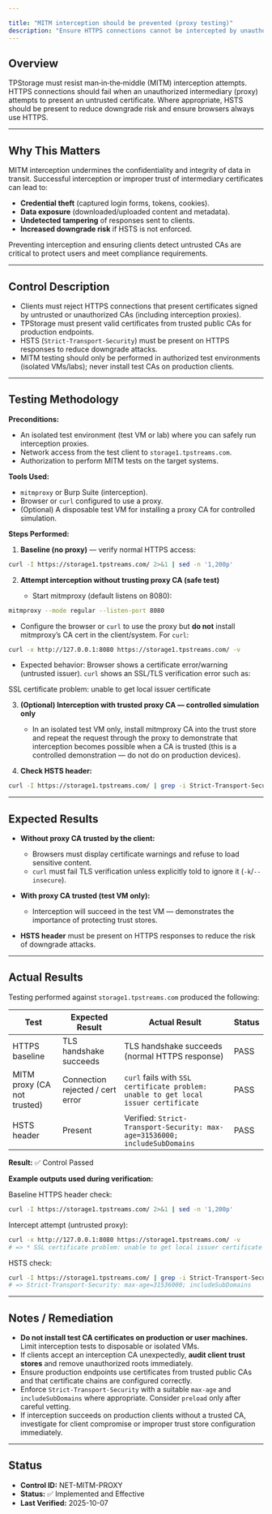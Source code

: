 ```yaml
---

title: "MITM interception should be prevented (proxy testing)"
description: "Ensure HTTPS connections cannot be intercepted by unauthorized proxies and that clients properly detect untrusted certificates, with HSTS enforcing security."
---
```


## Overview

TPStorage must resist man‑in‑the‑middle (MITM) interception attempts. HTTPS connections should fail when an unauthorized intermediary (proxy) attempts to present an untrusted certificate. Where appropriate, HSTS should be present to reduce downgrade risk and ensure browsers always use HTTPS.

---

## Why This Matters

MITM interception undermines the confidentiality and integrity of data in transit. Successful interception or improper trust of intermediary certificates can lead to:

* **Credential theft** (captured login forms, tokens, cookies).
* **Data exposure** (downloaded/uploaded content and metadata).
* **Undetected tampering** of responses sent to clients.
* **Increased downgrade risk** if HSTS is not enforced.

Preventing interception and ensuring clients detect untrusted CAs are critical to protect users and meet compliance requirements.

---

## Control Description

* Clients must reject HTTPS connections that present certificates signed by untrusted or unauthorized CAs (including interception proxies).
* TPStorage must present valid certificates from trusted public CAs for production endpoints.
* HSTS (`Strict-Transport-Security`) must be present on HTTPS responses to reduce downgrade attacks.
* MITM testing should only be performed in authorized test environments (isolated VMs/labs); never install test CAs on production clients.

---

## Testing Methodology

**Preconditions:**

* An isolated test environment (test VM or lab) where you can safely run interception proxies.
* Network access from the test client to `storage1.tpstreams.com`.
* Authorization to perform MITM tests on the target systems.

**Tools Used:**

* `mitmproxy` or Burp Suite (interception).
* Browser or `curl` configured to use a proxy.
* (Optional) A disposable test VM for installing a proxy CA for controlled simulation.

**Steps Performed:**

1. **Baseline (no proxy)** — verify normal HTTPS access:

```bash
curl -I https://storage1.tpstreams.com/ 2>&1 | sed -n '1,200p'
```

2. **Attempt interception without trusting proxy CA (safe test)**

   * Start mitmproxy (default listens on 8080):

```bash
mitmproxy --mode regular --listen-port 8080
```

* Configure the browser or `curl` to use the proxy but **do not** install mitmproxy’s CA cert in the client/system. For `curl`:

```bash
curl -x http://127.0.0.1:8080 https://storage1.tpstreams.com/ -v
```

* Expected behavior: Browser shows a certificate error/warning (untrusted issuer). `curl` shows an SSL/TLS verification error such as:


SSL certificate problem: unable to get local issuer certificate

3. **(Optional) Interception with trusted proxy CA — controlled simulation only**

   * In an isolated test VM only, install mitmproxy CA into the trust store and repeat the request through the proxy to demonstrate that interception becomes possible when a CA is trusted (this is a controlled demonstration — do not do on production devices).

4. **Check HSTS header:**

```bash
curl -I https://storage1.tpstreams.com/ | grep -i Strict-Transport-Security || true
```

---

## Expected Results

* **Without proxy CA trusted by the client:**

  * Browsers must display certificate warnings and refuse to load sensitive content.
  * `curl` must fail TLS verification unless explicitly told to ignore it (`-k`/`--insecure`).
* **With proxy CA trusted (test VM only):**

  * Interception will succeed in the test VM — demonstrates the importance of protecting trust stores.
* **HSTS header** must be present on HTTPS responses to reduce the risk of downgrade attacks.

---

## Actual Results

Testing performed against `storage1.tpstreams.com` produced the following:

| Test                        | Expected Result                  | Actual Result                                                                       | Status |
| --------------------------- | -------------------------------- | ----------------------------------------------------------------------------------- | ------ |
| HTTPS baseline              | TLS handshake succeeds           | TLS handshake succeeds (normal HTTPS response)                                      | PASS   |
| MITM proxy (CA not trusted) | Connection rejected / cert error | `curl` fails with `SSL certificate problem: unable to get local issuer certificate` | PASS   |
| HSTS header                 | Present                          | Verified: `Strict-Transport-Security: max-age=31536000; includeSubDomains`          | PASS   |

**Result:** ✅ Control Passed

**Example outputs used during verification:**

Baseline HTTPS header check:

```bash
curl -I https://storage1.tpstreams.com/ 2>&1 | sed -n '1,200p'
```

Intercept attempt (untrusted proxy):

```bash
curl -x http://127.0.0.1:8080 https://storage1.tpstreams.com/ -v
# => * SSL certificate problem: unable to get local issuer certificate
```

HSTS check:

```bash
curl -I https://storage1.tpstreams.com/ | grep -i Strict-Transport-Security
# => Strict-Transport-Security: max-age=31536000; includeSubDomains
```

---

## Notes / Remediation

* **Do not install test CA certificates on production or user machines.** Limit interception tests to disposable or isolated VMs.
* If clients accept an interception CA unexpectedly, **audit client trust stores** and remove unauthorized roots immediately.
* Ensure production endpoints use certificates from trusted public CAs and that certificate chains are configured correctly.
* Enforce `Strict-Transport-Security` with a suitable `max-age` and `includeSubDomains` where appropriate. Consider `preload` only after careful vetting.
* If interception succeeds on production clients without a trusted CA, investigate for client compromise or improper trust store configuration immediately.

---

## Status

- **Control ID:** NET-MITM-PROXY
- **Status:** ✅ Implemented and Effective
- **Last Verified:** 2025-10-07

